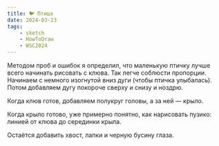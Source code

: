 ```yaml
---
title: 🐦 Птица
date: 2024-03-23
tags:
    - sketch
    - HowToDraw
    - WSC2024
---
```


Методом проб и ошибок я определил, что маленькую птичку лучше всего начинать рисовать с клюва. Так легче соблюсти пропорции. Начинаем с немного изогнутой вниз дуги (чтобы птичка улыбалась). Потом добавляем дугу покороче сверху и снизу и ноздрю.

Когда клюв готов, добавляем полукруг головы, а за ней — крыло.

Когда крыло готово, уже примерно понятно, как нарисовать пузико: линией от клюва до серединки крыла.

Остаётся добавить хвост, лапки и черную бусину глаза.
